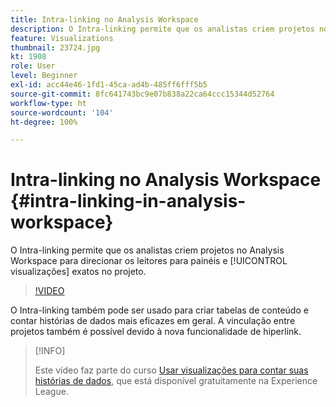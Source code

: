 ```yaml
---
title: Intra-linking no Analysis Workspace
description: O Intra-linking permite que os analistas criem projetos no Analysis Workspace para direcionar os leitores para painéis e visualizações exatos no projeto.
feature: Visualizations
thumbnail: 23724.jpg
kt: 1908
role: User
level: Beginner
exl-id: acc44e46-1fd1-45ca-ad4b-485ff6fff5b5
source-git-commit: 8fc641743bc9e07b838a22ca64ccc15344d52764
workflow-type: ht
source-wordcount: '104'
ht-degree: 100%

---
```


# Intra-linking no Analysis Workspace {#intra-linking-in-analysis-workspace}

O Intra-linking permite que os analistas criem projetos no Analysis Workspace para direcionar os leitores para painéis e [!UICONTROL visualizações] exatos no projeto.

>[!VIDEO](https://video.tv.adobe.com/v/23724/?quality=12&learn=on)

O Intra-linking também pode ser usado para criar tabelas de conteúdo e contar histórias de dados mais eficazes em geral. A vinculação entre projetos também é possível devido à nova funcionalidade de hiperlink.

>[!INFO]
>
> Este vídeo faz parte do curso [Usar visualizações para contar suas histórias de dados](https://experienceleague.adobe.com/?recommended=Analytics-U-1-2021.1.visualizations&amp;lang=pt-BR), que está disponível gratuitamente na Experience League.
